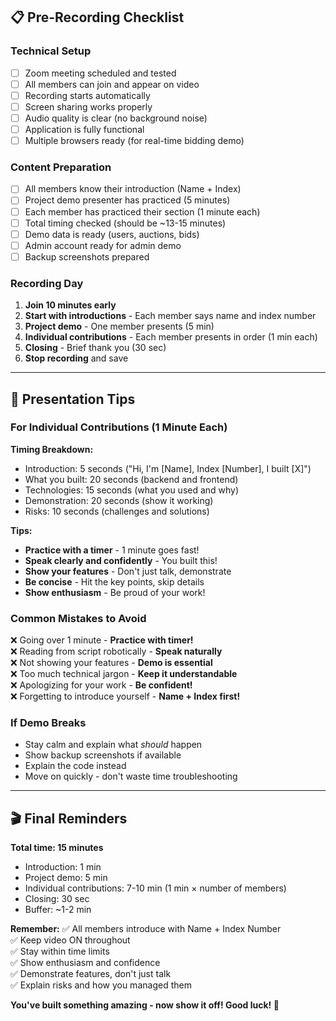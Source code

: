 

## 📋 Pre-Recording Checklist

### Technical Setup
- [ ] Zoom meeting scheduled and tested
- [ ] All members can join and appear on video
- [ ] Recording starts automatically
- [ ] Screen sharing works properly
- [ ] Audio quality is clear (no background noise)
- [ ] Application is fully functional
- [ ] Multiple browsers ready (for real-time bidding demo)

### Content Preparation
- [ ] All members know their introduction (Name + Index)
- [ ] Project demo presenter has practiced (5 minutes)
- [ ] Each member has practiced their section (1 minute each)
- [ ] Total timing checked (should be ~13-15 minutes)
- [ ] Demo data is ready (users, auctions, bids)
- [ ] Admin account ready for admin demo
- [ ] Backup screenshots prepared

### Recording Day
1. **Join 10 minutes early**
2. **Start with introductions** - Each member says name and index number
3. **Project demo** - One member presents (5 min)
4. **Individual contributions** - Each member presents in order (1 min each)
5. **Closing** - Brief thank you (30 sec)
6. **Stop recording** and save

---

## 🎯 Presentation Tips

### For Individual Contributions (1 Minute Each)

**Timing Breakdown:**
- Introduction: 5 seconds ("Hi, I'm [Name], Index [Number], I built [X]")
- What you built: 20 seconds (backend and frontend)
- Technologies: 15 seconds (what you used and why)
- Demonstration: 20 seconds (show it working)
- Risks: 10 seconds (challenges and solutions)

**Tips:**
- **Practice with a timer** - 1 minute goes fast!
- **Speak clearly and confidently** - You built this!
- **Show your features** - Don't just talk, demonstrate
- **Be concise** - Hit the key points, skip details
- **Show enthusiasm** - Be proud of your work!

### Common Mistakes to Avoid

❌ Going over 1 minute - **Practice with timer!**  
❌ Reading from script robotically - **Speak naturally**  
❌ Not showing your features - **Demo is essential**  
❌ Too much technical jargon - **Keep it understandable**  
❌ Apologizing for your work - **Be confident!**  
❌ Forgetting to introduce yourself - **Name + Index first!**

### If Demo Breaks

- Stay calm and explain what *should* happen
- Show backup screenshots if available
- Explain the code instead
- Move on quickly - don't waste time troubleshooting

---

## 🎬 Final Reminders

**Total time: 15 minutes**
- Introduction: 1 min
- Project demo: 5 min
- Individual contributions: 7-10 min (1 min × number of members)
- Closing: 30 sec
- Buffer: ~1-2 min

**Remember:**
✅ All members introduce with Name + Index Number  
✅ Keep video ON throughout  
✅ Stay within time limits  
✅ Show enthusiasm and confidence  
✅ Demonstrate features, don't just talk  
✅ Explain risks and how you managed them  

**You've built something amazing - now show it off! Good luck! 🚀**

